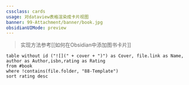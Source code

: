 ```yaml
---
cssclass: cards
usage: 对dataview表格渲染成卡片视图
banner: 99-Attachment/banner/book.jpg
obsidianUIMode: preview
---
```


> 实现方法参考[[如何在Obsidian中添加图书卡片]]

```dataview
table without id ("![](" + cover + ")") as Cover, file.link as Name, author as Author,isbn,rating as Rating
from #book 
where !contains(file.folder, "88-Template") 
sort rating desc

```


